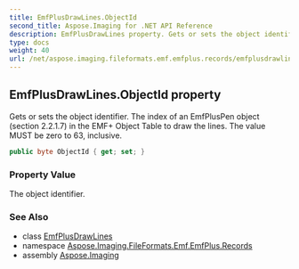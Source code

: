 ```yaml
---
title: EmfPlusDrawLines.ObjectId
second_title: Aspose.Imaging for .NET API Reference
description: EmfPlusDrawLines property. Gets or sets the object identifier. The index of an EmfPlusPen object section 2.2.1.7 in the EMF Object Table to draw the lines. The value MUST be zero to 63 inclusive
type: docs
weight: 40
url: /net/aspose.imaging.fileformats.emf.emfplus.records/emfplusdrawlines/objectid/
---
```

## EmfPlusDrawLines.ObjectId property

Gets or sets the object identifier. The index of an EmfPlusPen object (section 2.2.1.7) in the EMF+ Object Table to draw the lines. The value MUST be zero to 63, inclusive.

```csharp
public byte ObjectId { get; set; }
```

### Property Value

The object identifier.

### See Also

* class [EmfPlusDrawLines](../)
* namespace [Aspose.Imaging.FileFormats.Emf.EmfPlus.Records](../../emfplusdrawlines/)
* assembly [Aspose.Imaging](../../../)



